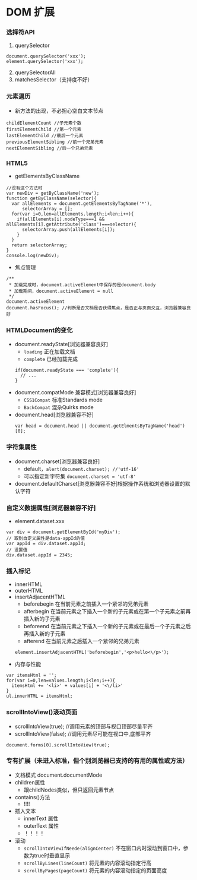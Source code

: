 # DOM 扩展

### 选择符API
1. querySelector
```
document.querySelector('xxx');
element.querySelector('xxx');
```
2. querySelectorAll
3. matchesSelector（支持度不好）

### 元素遍历
* 新方法的出现，不必担心空白文本节点
```
childElementCount //子元素个数
firstElementChild //第一个元素
lastElementChild //最后一个元素
previousElementSibling //前一个兄弟元素
nextElementSibling //后一个兄弟元素
```

### HTML5
* getElementsByClassName
```
//没有这个方法时
var newDiv = getByClassName('new');
function getByClassName(selector){
  var allElements = document.getElementsByTagName('*'),
      selectorArray = [];
  for(var i=0,len=allElements.length;i<len;i++){
    if(allElements[i].nodeType===1 && allElements[i].getAttribute('class')===selector){
      selectorArray.push(allElements[i]);
    }
  }
  return selectorArray;
}
console.log(newDiv);
```
* 焦点管理
```
/**
 * 加载完成时，document.activeElement中保存的是document.body
 * 加载期间，document.activeElement = null
 */
document.activeElement
document.hasFocus(); //判断是否文档是否获得焦点，是否正与页面交互，浏览器兼容良好
```

### HTMLDocument的变化
* document.readyState[浏览器兼容良好]
  * `loading` 正在加载文档
  * `complete` 已经加载完成
  ```
  if(document.readyState === 'complete'){
    // ...
  }
  ```
* document.compatMode 兼容模式[浏览器兼容良好]
  * `CSS1Compat` 标准Standards mode
  * `BackCompat` 混杂Quirks mode
* document.head[浏览器兼容不好]
  ```
  var head = document.head || document.getElmentsByTagName('head')[0];
  ```

### 字符集属性
* document.charset[浏览器兼容良好]
  * default，`alert(document.charset); //'utf-16'`
  * 可以指定新字符集 `document.charset = 'utf-8'`
* document.defaultCharset[浏览器兼容不好]根据操作系统和浏览器设置的默认字符

### 自定义数据属性[浏览器兼容不好]
* element.dataset.xxx
```
var div = document.getElementById('myDiv');
// 取到自定义属性是data-appId的值
var appId = div.dataset.appId;
// 设置值
div.dataset.appId = 2345;
```

### 插入标记
* innerHTML
* outerHTML
* insertAdjacentHTML
  * beforebegin 在当前元素之前插入一个紧邻的兄弟元素
  * afterbegin 在当前元素之下插入一个新的子元素或在第一个子元素之前再插入新的子元素
  * beforeend 在当前元素之下插入一个新的子元素或在最后一个子元素之后再插入新的子元素
  * afterend 在当前元素之后插入一个紧邻的兄弟元素
  ```
  element.insertAdjacentHTML('beforebegin','<p>hello<\/p>');
  ```
* 内存与性能
```
var itemsHtml = '';
for(var i=0,len=values.length;i<len;i++){
  itemsHtml += '<li>' + values[i] + '<\/li>'
}
ul.innerHTML = itemsHtml;
```

### scrollIntoView()滚动页面
* scrollIntoView(true); //调用元素的顶部与视口顶部尽量平齐
* scrollIntoView(false); //调用元素尽可能在视口中,底部平齐
```
document.forms[0].scrollIntoView(true);
```

### 专有扩展（未进入标准，但个别浏览器已支持的有用的属性或方法）
* 文档模式 document.documentMode
* children属性
  * 跟childNodes类似，但只返回元素节点
* contains()方法
  * !!!!
* 插入文本
  * innerText 属性
  * outerText 属性
  * ！！！！
* 滚动
  * `scrollIntoViewIfNeede(alignCenter)` 不在窗口内时滚动到窗口中，参数为true时垂直显示
  * `scrollByLines(lineCount)` 将元素的内容滚动指定行高
  * `scrollByPages(pageCount)` 将元素的内容滚动指定的页面高度
